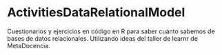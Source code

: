 # ActivitiesDataRelationalModel
Cuestionarios y ejercicios en código en R para saber cuánto sabemos de bases de datos relacionales. Utilizando ideas del taller de learnr de MetaDocencia.
